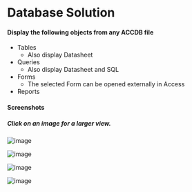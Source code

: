 # Database Solution

#### Display the following objects from any ACCDB file
- Tables
  - Also display Datasheet
- Queries
  - Also display Datasheet and SQL
- Forms
  - The selected Form can be opened externally in Access
- Reports

#### Screenshots
##### Click on an image for a larger view.

![image](https://github.com/user-attachments/assets/11cf86d8-f2e7-4f5a-a5ca-944a48c2a00a)

![image](https://github.com/user-attachments/assets/34fd6757-48c2-4cf2-a1a1-b5b4831239f1)

![image](https://github.com/user-attachments/assets/7da5df50-a974-4b6f-888f-9835108ec55a)

![image](https://github.com/user-attachments/assets/36bab644-a2f8-4cc4-b786-5bb5682a97f5)
